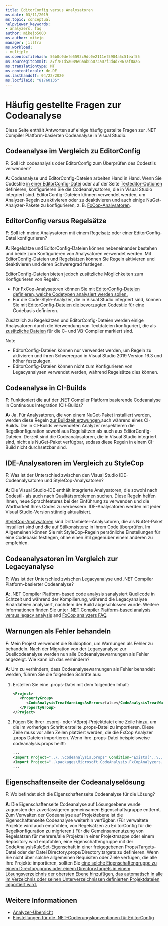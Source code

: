 ```yaml
---
title: EditorConfig versus Analysatoren
ms.date: 03/11/2019
ms.topic: conceptual
helpviewer_keywords:
- analyzers, faq
author: mikejo5000
ms.author: mikejo
manager: jillfra
ms.workload:
- multiple
ms.openlocfilehash: 56b0c0defe5593c9dc0e2111ef5984a5c51eaf55
ms.sourcegitcommit: a7f781d5a089e6aab6b073a07f3d4d2967af8aa6
ms.translationtype: MT
ms.contentlocale: de-DE
ms.lasthandoff: 04/22/2020
ms.locfileid: "81760135"
---
```

# <a name="code-analysis-faq"></a>Häufig gestellte Fragen zur Codeanalyse

Diese Seite enthält Antworten auf einige häufig gestellte Fragen zur .NET Compiler Platform-basierten Codeanalyse in Visual Studio.

## <a name="code-analysis-versus-editorconfig"></a>Codeanalyse im Vergleich zu EditorConfig

**F**: Soll ich codeanalysis oder EditorConfig zum Überprüfen des Codestils verwenden?

**A**: Codeanalyse und EditorConfig-Dateien arbeiten Hand in Hand. Wenn Sie Codestile [in einer EditorConfig-Datei](../ide/editorconfig-code-style-settings-reference.md) oder auf der Seite [Texteditor-Optionen](../ide/code-styles-and-code-cleanup.md) definieren, konfigurieren Sie die Codeanalysatoren, die in Visual Studio integriert sind. EditorConfig-Dateien können verwendet werden, um Analyzer-Regeln zu aktivieren oder zu deaktivieren und auch einige NuGet-Analyzer-Pakete zu konfigurieren, z. B. [FxCop-Analysatoren](configure-fxcop-analyzers.md).

## <a name="editorconfig-versus-rule-sets"></a>EditorConfig versus Regelsätze

**F**: Soll ich meine Analysatoren mit einem Regelsatz oder einer EditorConfig-Datei konfigurieren?

**A**: Regelsätze und EditorConfig-Dateien können nebeneinander bestehen und beide zum Konfigurieren von Analysatoren verwendet werden. Mit EditorConfig-Dateien und Regelsätzen können Sie Regeln aktivieren und deaktivieren und deren Schweregrad festlegen.

EditorConfig-Dateien bieten jedoch zusätzliche Möglichkeiten zum Konfigurieren von Regeln:

- Für FxCop-Analysatoren können Sie mit [EditorConfig-Dateien definieren, welche Codetypen analysiert werden sollen.](fxcop-analyzer-options.md)
- Für die Code-Style-Analyzer, die in Visual Studio integriert sind, können Sie mit [EditorConfig-Dateien die bevorzugten Codestile](../ide/editorconfig-code-style-settings-reference.md) für eine Codebasis definieren.

Zusätzlich zu Regelsätzen und EditorConfig-Dateien werden einige Analysatoren durch die Verwendung von Textdateien konfiguriert, die als [zusätzliche Dateien](../ide/build-actions.md#build-action-values) für die C- und VB-Compiler markiert sind.

> [!NOTE]
> - EditorConfig-Dateien können nur verwendet werden, um Regeln zu aktivieren und ihren Schweregrad in Visual Studio 2019 Version 16.3 und höher festzulegen.
> - EditorConfig-Dateien können nicht zum Konfigurieren von Legacyanalysen verwendet werden, während Regelsätze dies können.

## <a name="code-analysis-in-ci-builds"></a>Codeanalyse in CI-Builds

**F**: Funktioniert die auf der .NET Compiler Platform basierende Codeanalyse in Continuous Integration (CI)-Builds?

**A:** Ja. Für Analysatoren, die von einem NuGet-Paket installiert werden, werden diese Regeln [zur Buildzeit erzwungen,](roslyn-analyzers-overview.md#build-errors)auch während eines CI-Builds. Die in CI-Builds verwendeten Analyzer respektieren die Regelkonfiguration sowohl aus Regelsätzen als auch aus EditorConfig-Dateien. Derzeit sind die Codeanalysatoren, die in Visual Studio integriert sind, nicht als NuGet-Paket verfügbar, sodass diese Regeln in einem CI-Build nicht durchsetzbar sind.

## <a name="ide-analyzers-versus-stylecop"></a>IDE-Analysatoren im Vergleich zu StyleCop

**F**: Was ist der Unterschied zwischen den Visual Studio IDE-Codeanalysatoren und StyleCop-Analysatoren?

**A**: Die Visual Studio-IDE enthält integrierte Analysatoren, die sowohl nach Codestil- als auch nach Qualitätsproblemen suchen. Diese Regeln helfen Ihnen, neue Sprachfeatures bei der Einführung zu verwenden und die Wartbarkeit Ihres Codes zu verbessern. IDE-Analysatoren werden mit jeder Visual Studio-Version ständig aktualisiert.

[StyleCop-Analysatoren](https://github.com/DotNetAnalyzers/StyleCopAnalyzers) sind Drittanbieter-Analysatoren, die als NuGet-Paket installiert sind und die auf Stilkonsistenz in Ihrem Code überprüfen. Im Allgemeinen können Sie mit StyleCop-Regeln persönliche Einstellungen für eine Codebasis festlegen, ohne einen Stil gegenüber einem anderen zu empfehlen.

## <a name="code-analyzers-versus-legacy-analysis"></a>Codeanalysatoren im Vergleich zur Legacyanalyse

**F**: Was ist der Unterschied zwischen Legacyanalyse und .NET Compiler Platform-basierter Codeanalyse?

**A**: .NET Compiler Platform-based code analysis sanalysiert Quellcode in Echtzeit und während der Kompilierung, während die Legacyanalyse Binärdateien analysiert, nachdem der Build abgeschlossen wurde. Weitere Informationen finden Sie unter [.NET Compiler Platform-based analysis versus legacy analysis](roslyn-analyzers-overview.md#source-code-analysis-versus-legacy-analysis) and [FxCop analyzers FAQ](fxcop-analyzers-faq.md).

## <a name="treat-warnings-as-errors"></a>Warnungen als Fehler behandeln

**F**: Mein Projekt verwendet die Buildoption, um Warnungen als Fehler zu behandeln. Nach der Migration von der Legacyanalyse zur Quellcodeanalyse werden nun alle Codeanalysewarnungen als Fehler angezeigt. Wie kann ich das verhindern?

**A**: Um zu verhindern, dass Codeanalysewarnungen als Fehler behandelt werden, führen Sie die folgenden Schritte aus:

  1. Erstellen Sie eine .props-Datei mit dem folgenden Inhalt:

     ```xml
     <Project>
        <PropertyGroup>
           <CodeAnalysisTreatWarningsAsErrors>false</CodeAnalysisTreatWarningsAsErrors>
        </PropertyGroup>
     </Project>
     ```

  2. Fügen Sie Ihrer .csproj- oder VBproj-Projektdatei eine Zeile hinzu, um die im vorherigen Schritt erstellte .props-Datei zu importieren. Diese Zeile muss vor allen Zeilen platziert werden, die die FxCop Analyzer .props Dateien importieren. Wenn Ihre .props-Datei beispielsweise codeanalysis.props heißt:

     ```xml
     ...
     <Import Project="..\..\codeanalysis.props" Condition="Exists('..\..\codeanalysis.props')" />
     <Import Project="..\packages\Microsoft.CodeAnalysis.FxCopAnalyzers.2.6.5\build\Microsoft.CodeAnalysis.FxCopAnalyzers.props" Condition="Exists('..\packages\Microsoft.CodeAnalysis.FxCopAnalyzers.2.6.5\build\Microsoft.CodeAnalysis.FxCopAnalyzers.props')" />
     ...
     ```

## <a name="code-analysis-solution-property-page"></a>Eigenschaftenseite der Codeanalyselösung

**F**: Wo befindet sich die Eigenschaftenseite Codeanalyse für die Lösung?

**A**: Die Eigenschaftenseite Codeanalyse auf Lösungsebene wurde zugunsten der zuverlässigeren gemeinsamen Eigenschaftsgruppe entfernt. Zum Verwalten der Codeanalyse auf Projektebene ist die Eigenschaftenseite Codeanalyse weiterhin verfügbar. (Für verwaltete Projekte wird auch empfohlen, von Regelsätzen zu EditorConfig für die Regelkonfiguration zu migrieren.)  Für die Gemeinsamenutzung von Regelsätzen für mehrere/alle Projekte in einer Projektmappe oder einem Repository wird empfohlen, eine Eigenschaftengruppe mit der CodeAnalysisRuleSet-Eigenschaft in einer freigegebenen Props/Targets-Datei oder der Datei Directory.props/Directory.targets zu definieren. Wenn Sie nicht über solche allgemeinen Requisiten oder Ziele verfügen, die alle Ihre Projekte importieren, sollten Sie [eine solche Eigenschaftengruppe zu einem Directory.props oder einem Directory.targets in einem Lösungsverzeichnis der obersten Ebene hinzufügen, das automatisch in alle im Verzeichnis oder seinen Unterverzeichnissen definierten Projektdateien importiert wird.](https://docs.microsoft.com/visualstudio/msbuild/customize-your-build?directorybuildprops-and-directorybuildtargets)

## <a name="see-also"></a>Weitere Informationen

- [Analyzer-Übersicht](roslyn-analyzers-overview.md)
- [Einstellungen für die .NET-Codierungskonventionen für EditorConfig](../ide/editorconfig-code-style-settings-reference.md)
